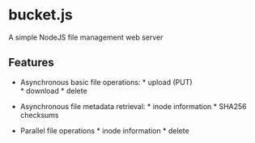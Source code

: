 bucket.js
=========

A simple NodeJS file management web server

## Features
* Asynchronous basic file operations:
        * upload (PUT)  
        * download
        * delete

* Asynchronous file metadata retrieval:
        * inode information
        * SHA256 checksums  

* Parallel file operations 
        * inode information
        * delete

